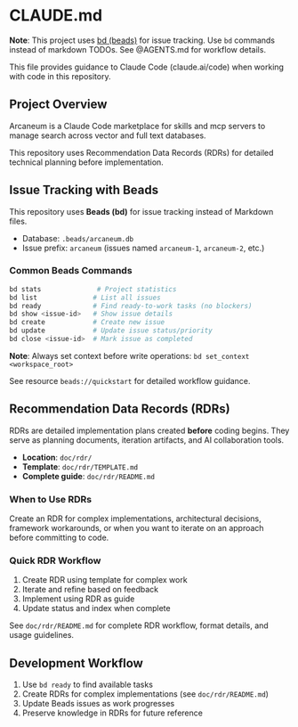 # CLAUDE.md

**Note**: This project uses [bd (beads)](https://github.com/steveyegge/beads) for issue tracking. Use `bd` commands instead of markdown TODOs. See @AGENTS.md for workflow details.

This file provides guidance to Claude Code (claude.ai/code) when working with code in this repository.

## Project Overview

Arcaneum is a Claude Code marketplace for skills and mcp servers to manage search across vector and full text databases. 

This repository uses Recommendation Data Records (RDRs) for detailed technical planning before implementation.

## Issue Tracking with Beads

This repository uses **Beads (bd)** for issue tracking instead of Markdown files.

- Database: `.beads/arcaneum.db`
- Issue prefix: `arcaneum` (issues named `arcaneum-1`, `arcaneum-2`, etc.)

### Common Beads Commands

```bash
bd stats              # Project statistics
bd list              # List all issues
bd ready             # Find ready-to-work tasks (no blockers)
bd show <issue-id>   # Show issue details
bd create            # Create new issue
bd update            # Update issue status/priority
bd close <issue-id>  # Mark issue as completed
```

**Note**: Always set context before write operations: `bd set_context <workspace_root>`

See resource `beads://quickstart` for detailed workflow guidance.

## Recommendation Data Records (RDRs)

RDRs are detailed implementation plans created **before** coding begins. They serve as planning documents, iteration artifacts, and AI collaboration tools.

- **Location**: `doc/rdr/`
- **Template**: `doc/rdr/TEMPLATE.md`
- **Complete guide**: `doc/rdr/README.md`

### When to Use RDRs

Create an RDR for complex implementations, architectural decisions, framework workarounds, or when you want to iterate on an approach before committing to code.

### Quick RDR Workflow

1. Create RDR using template for complex work
2. Iterate and refine based on feedback
3. Implement using RDR as guide
4. Update status and index when complete

See `doc/rdr/README.md` for complete RDR workflow, format details, and usage guidelines.

## Development Workflow

1. Use `bd ready` to find available tasks
2. Create RDRs for complex implementations (see `doc/rdr/README.md`)
3. Update Beads issues as work progresses
4. Preserve knowledge in RDRs for future reference
